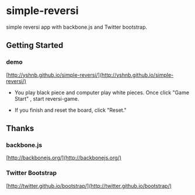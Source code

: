 simple-reversi
==============

simple reversi app with backbone.js and Twitter bootstrap.

Getting Started
-------------
### demo
[http://yshnb.github.io/simple-reversi/](http://yshnb.github.io/simple-reversi/)

- You play black piece and computer play white pieces. Once click "Game Start" , start reversi-game.

- If you finish and reset the board, click "Reset."

Thanks
------
### backbone.js
[http://backbonejs.org/](http://backbonejs.org/)

### Twitter Bootstrap
[http://twitter.github.io/bootstrap/](http://twitter.github.io/bootstrap/)
